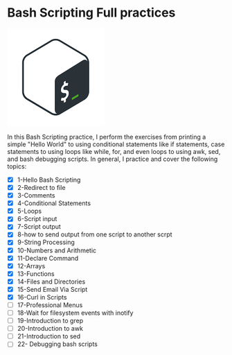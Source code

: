 
# Bash Scripting Full practices

![Bash screen](../assets/bash.png)

In this Bash Scripting practice, I perform the exercises from printing a simple "Hello World" to using conditional statements like if statements, case statements to using loops like while, for, and even loops to using awk, sed, and bash debugging scripts. In general, I practice and cover the following topics:

- [x] 1-Hello Bash Scripting
- [x] 2-Redirect to file
- [x] 3-Comments
- [x] 4-Conditional Statements
- [x] 5-Loops
- [x] 6-Script input
- [x] 7-Script output
- [x] 8-how to send output from one script to another scrpt
- [x] 9-String Processing
- [x] 10-Numbers and Arithmetic
- [X] 11-Declare Command
- [X] 12-Arrays
- [x] 13-Functions
- [x] 14-Files and Directories
- [x] 15-Send Email Via Script
- [x] 16-Curl in Scripts
- [ ] 17-Professional Menus
- [ ] 18-Wait for filesystem events with inotify
- [ ] 19-Introduction to grep
- [ ] 20-Introduction to awk
- [ ] 21-Introduction to sed
- [ ] 22- Debugging bash scripts